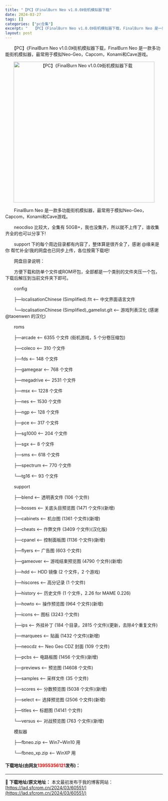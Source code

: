 ```yaml
---
title: "【PC】《FinalBurn Neo v1.0.0》街机模拟器下载"
date: 2024-03-27
tags: []
categories: ["pc合集"]
excerpt: "　　【PC】《FinalBurn Neo v1.0.0》街机模拟器下载，FinalBurn Neo 是一款多功能街机模拟器，最常用于模拟Neo-Geo，Capcom，Konami和Cave游戏。 　　FinalBurn Neo 是一款多功能街机模拟器，最常用于模拟Neo-Geo，Capcom，Kon&hellip;"
layout: post
---
```


 <p>　　【PC】《FinalBurn Neo v1.0.0》街机模拟器下载，FinalBurn Neo 是一款多功能街机模拟器，最常用于模拟Neo-Geo，Capcom，Konami和Cave游戏。</p> <p align="center"><img align="" border="0" src="https://lad.sfcrom.cn/wp-content/uploads/2024/03/20240327_6603d6b4ebaf8.webp" width="450" alt="【PC】《FinalBurn Neo v1.0.0》街机模拟器下载" /></p> <p>　　FinalBurn Neo 是一款多功能街机模拟器，最常用于模拟Neo-Geo，Capcom，Konami和Cave游戏。</p> <p>　　neocdiso 比较大，全集有 50GB+，我也没集齐，所以就不上传了，谁收集齐全的也可以分享下!</p> <p>　　support 下的每个周边目录都有内容了，整体算是很齐全了，感谢 @缘来是你 帮忙补全!我的网盘也已同步上传，各位按需下载吧!</p> <p>　　网盘目录说明：</p> <p>　　方便下载和防单个文件或ROM坏包，全部都是一个类别的文件夹压一个包，下载后解压到当前文件夹下即可。</p> <p>　　config</p> <p>　　├&mdash;localisationChinese (Simplified).flt &lt;&ndash; 中文界面语言文件</p> <p>　　└&mdash;localisationChinese (Simplified)_gamelist.glt &lt;&ndash; 游戏列表汉化 (感谢 @taoenwen 的汉化)</p> <p>　　roms</p> <p>　　├&mdash;arcade &lt;&ndash; 6355 个文件 (街机游戏，5 个分卷压缩包)</p> <p>　　├&mdash;coleco &lt;&ndash; 310 个文件</p> <p>　　├&mdash;fds &lt;&ndash; 148 个文件</p> <p>　　├&mdash;gamegear &lt;&ndash; 768 个文件</p> <p>　　├&mdash;megadrive &lt;&ndash; 2531 个文件</p> <p>　　├&mdash;msx &lt;&ndash; 1228 个文件</p> <p>　　├&mdash;nes &lt;&ndash; 1530 个文件</p> <p>　　├&mdash;ngp &lt;&ndash; 128 个文件</p> <p>　　├&mdash;pce &lt;&ndash; 317 个文件</p> <p>　　├&mdash;sg1000 &lt;&ndash; 204 个文件</p> <p>　　├&mdash;sgx &lt;&ndash; 8 个文件</p> <p>　　├&mdash;sms &lt;&ndash; 618 个文件</p> <p>　　├&mdash;spectrum &lt;&ndash; 770 个文件</p> <p>　　└&mdash;tg16 &lt;&ndash; 93 个文件</p> <p>　　support</p> <p>　　├&mdash;blend &lt;&ndash; 透明表文件 (106 个文件)</p> <p>　　├&mdash;bosses &lt;&ndash; 关底头目预览图 (1471 个文件)(新增)</p> <p>　　├&mdash;cabinets &lt;&ndash; 机台图 (1361 个文件)(新增)</p> <p>　　├&mdash;cheats &lt;&ndash; 作弊文件 (3409 个文件)(汉化版)</p> <p>　　├&mdash;cpanel &lt;&ndash; 控制面板图 (1136 个文件)(新增)</p> <p>　　├&mdash;flyers &lt;&ndash; 广告图 (603 个文件)</p> <p>　　├&mdash;gameover &lt;&ndash; 游戏结束预览图 (4790 个文件)(新增)</p> <p>　　├&mdash;hdd &lt;&ndash; HDD 镜像 (2 个文件，2 个游戏)</p> <p>　　├&mdash;hiscores &lt;&ndash; 高分记录 (1 个文件)</p> <p>　　├&mdash;history &lt;&ndash; 历史文件 (1 个文件，2.26 for MAME 0.226)</p> <p>　　├&mdash;howto &lt;&ndash; 操作预览图 (964 个文件)(新增)</p> <p>　　├&mdash;icons &lt;&ndash; 图标 (3243 个文件)</p> <p>　　├&mdash;ips &lt;&ndash; 外挂补丁 (184 个目录，2815 个文件)(更新，去除4个重复文件)</p> <p>　　├&mdash;marquees &lt;&ndash; 贴画 (1432 个文件)(新增)</p> <p>　　├&mdash;neocdz &lt;&ndash; Neo Geo CDZ 封面 (109 个文件)</p> <p>　　├&mdash;pcbs &lt;&ndash; 电路板图 (1456 个文件)(新增)</p> <p>　　├&mdash;previews &lt;&ndash; 预览图 (14608 个文件)</p> <p>　　├&mdash;samples &lt;&ndash; 采样文件 (35 个文件)</p> <p>　　├&mdash;scores &lt;&ndash; 分数预览图 (5038 个文件)(新增)</p> <p>　　├&mdash;select &lt;&ndash; 选择预览图 (2506 个文件)(新增)</p> <p>　　├&mdash;titles &lt;&ndash; 标题图 (14141 个文件)</p> <p>　　└&mdash;versus &lt;&ndash; 对战预览图 (763 个文件)(新增)</p> <p>　　模拟器</p> <p>　　├&mdash;fbneo.zip &lt;&ndash; Win7~Win10 用</p> <p>　　└&mdash;fbneo_xp.zip &lt;&ndash; WinXP 用</p> <p><h4>下载地址(由网友<font color="red">13955356121</font>发布)：</h4></p> 

---
📖 **下载地址/原文地址：** 本文最初发布于我的博客网站：[https://lad.sfcrom.cn/2024/03/60551/](https://lad.sfcrom.cn/2024/03/60551/)
